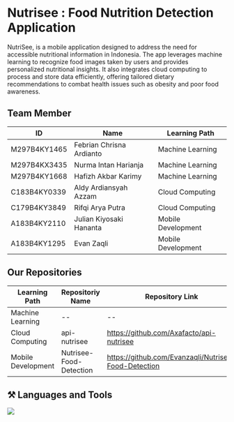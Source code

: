 <h1>
  Nutrisee : Food Nutrition Detection Application
</h1>
<p>
NutriSee, is a mobile application designed to address the need for accessible nutritional information in Indonesia. The app leverages machine learning to recognize food images taken by users and provides personalized nutritional insights. It also integrates cloud computing to process and store data efficiently, offering tailored dietary recommendations to combat health issues such as obesity and poor food awareness.
</p>

<h2>
  Team Member
</h2>

| ID  | Name | Learning Path |
| ------------- | ------------- | ------------- |
| M297B4KY1465 | Febrian Chrisna Ardianto | Machine Learning |
| M297B4KX3435 | Nurma Intan Harianja | Machine Learning |
| M297B4KY1668 | Hafizh Akbar Karimy | Machine Learning |
| C183B4KY0339 | Aldy Ardiansyah Azzam | Cloud Computing |
| C179B4KY3849 | Rifqi Arya Putra | Cloud Computing |
| A183B4KY2110 | Julian Kiyosaki Hananta | Mobile Development |
| A183B4KY1295 | Evan Zaqli | Mobile Development |

<h2>
  Our Repositories
</h2>

| Learning Path  | Repositoriy Name | Repository Link |
| ------------- | ------------- | ------------- |
| Machine Learning | -- | -- |
| Cloud Computing | api-nutrisee | https://github.com/Axafacto/api-nutrisee |
| Mobile Development | Nutrisee-Food-Detection | https://github.com/Evanzaqli/Nutrisee-Food-Detection |

<h2>⚒️ Languages and Tools</h2>
<div>
    <img src="https://skillicons.dev/icons?i=vscode,figma,github,tensorflow,py,kotlin,gcp,androidstudio" /><br>
</div>
